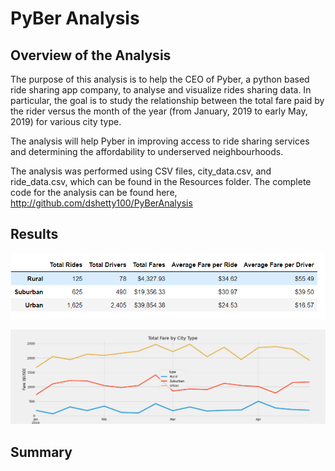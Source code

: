 # PyBer Analysis


## Overview of the Analysis

The purpose of this analysis is to help the CEO of Pyber, a python based ride sharing app company, to analyse and visualize 
rides sharing data. In particular, the goal is to study the relationship between the total fare paid by the rider versus the 
month of the year (from January, 2019 to early May, 2019) for various city type.   

The analysis will help Pyber in improving access to ride sharing services and determining the affordability to underserved neighbourhoods.

The analysis was performed using CSV files, city_data.csv, and ride_data.csv, which can be found in the Resources folder. The complete code for the analysis can be found here, http://github.com/dshetty100/PyBerAnalysis



## Results

![Figure1](/Images/Ride_Summary.PNG)


![Figure1](/analysis/PyBer_fare_summary.png)

## Summary
